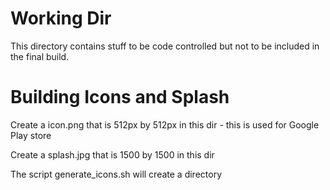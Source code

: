 Working Dir
===========

This directory contains stuff to be code controlled but not to be included in the final build.



Building Icons and Splash
=========================

Create a icon.png that is 512px by 512px in this dir - this is used for Google Play store

Create a splash.jpg that is 1500 by 1500 in this dir

The script generate_icons.sh will create a directory 
